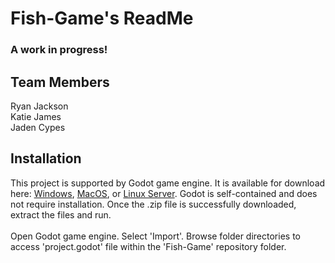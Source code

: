 # Fish-Game's ReadMe
### A work in progress!
## Team Members
Ryan Jackson<br>
Katie James<br>
Jaden Cypes<br>
## Installation
This project is supported by Godot game engine. It is available for download here: [Windows](https://godotengine.org/download/windows/), [MacOS](https://godotengine.org/download/macos/), or [Linux Server](https://godotengine.org/download/server/). Godot is self-contained and does not require installation. Once the .zip file is successfully downloaded, extract the files and run.<br>
<br>Open Godot game engine. Select 'Import'. Browse folder directories to access 'project.godot' file within the 'Fish-Game' repository folder.
